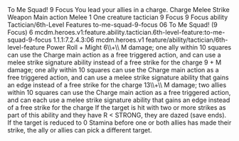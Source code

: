 <ability>
  <name>To Me Squad!</name>
  <cost>9 Focus</cost>
  <flavor>You lead your allies in a charge.</flavor>
  <keywords>
    <keyword>Charge</keyword>
    <keyword>Melee</keyword>
    <keyword>Strike</keyword>
    <keyword>Weapon</keyword>
  </keywords>
  <type>Main action</type>
  <distance>Melee 1</distance>
  <target>One creature</target>
  <metadata>
    <class>tactician</class>
    <cost>9 Focus</cost>
    <cost_amount>9</cost_amount>
    <cost_resource>Focus</cost_resource>
    <feature_type>ability</feature_type>
    <file_dpath>Tactician/6th-Level Features</file_dpath>
    <item_id>to-me-squad-9-focus</item_id>
    <item_index>06</item_index>
    <item_name>To Me Squad! (9 Focus)</item_name>
    <level>6</level>
    <scc>mcdm.heroes.v1:feature.ability.tactician.6th-level-feature:to-me-squad-9-focus</scc>
    <scdc>1.1.1:7.2.4.3:06</scdc>
    <source>mcdm.heroes.v1</source>
    <type>feature/ability/tactician/6th-level-feature</type>
  </metadata>
  <effects>
    <effect type="roll">
      <roll>Power Roll + Might</roll>
      <t1>6\\+\\ M damage; one ally within 10 squares can use the Charge main action as a free triggered action, and can use a melee strike signature ability instead of a free strike for the charge</t1>
      <t2>9 + M damage; one ally within 10 squares can use the Charge main action as a free triggered action, and can use a melee strike signature ability that gains an edge instead of a free strike for the charge</t2>
      <t3>13\\+\\ M damage; two allies within 10 squares can use the Charge main action as a free triggered action, and can each use a melee strike signature ability that gains an edge instead of a free strike for the charge</t3>
    </effect>
    <effect type="mundane">If the target is hit with two or more strikes as part of this ability and they have R &lt; STRONG, they are dazed (save ends). If the target is reduced to 0 Stamina before one or both allies has made their strike, the ally or allies can pick a different target.</effect>
  </effects>
</ability>
